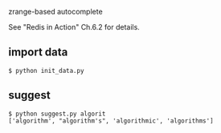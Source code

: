 zrange-based autocomplete

See "Redis in Action" Ch.6.2 for details.

## import data

  ```
  $ python init_data.py
  ```

## suggest

  ```
  $ python suggest.py algorit
  ['algorithm', "algorithm's", 'algorithmic', 'algorithms']
  ```

